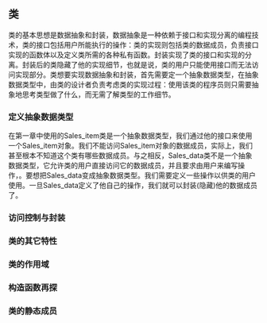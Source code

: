 ## 类

类的基本思想是数据抽象和封装，数据抽象是一种依赖于接口和实现分离的编程技术，类的接口包括用户所能执行的操作：类的实现则包括类的数据成员，负责接口实现的函数体以及定义类所需的各种私有函数。封装实现了类的接口和实现的分离。封装后的类隐藏了他的实现细节，也就是说，类的用户只能使用接口而无法访问实现部分。类想要实现数据抽象和封装，首先需要定一个抽象数据类型，在抽象数据类型中，由类的设计者负责考虑类的实现过程：使用该类的程序员则只需要抽象地思考类型做了什么，而无需了解类型的工作细节。

### 定义抽象数据类型

在第一章中使用的Sales_item类是一个抽象数据类型，我们通过他的接口来使用一个Sales_item对象。我们不能访问Sales_item对象的数据成员，实际上，我们甚至根本不知道这个类有哪些数据成员。与之相反，Sales_data类不是一个抽象数据类型，它允许类的用户直接访问它的数据成员，并且要求由用户来编写操作，。要想把Sales_data变成抽象数据类型。我们需要定义一些操作以供类的用户使用。一旦Sales_data定义了他自己的操作，我们就可以封装(隐藏)他的数据成员了。

### 访问控制与封装

### 类的其它特性

### 类的作用域

### 构造函数再探

### 类的静态成员